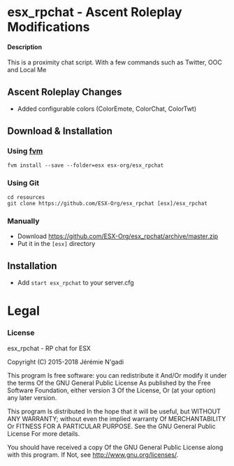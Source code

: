 # esx_rpchat - Ascent Roleplay Modifications

#### Description
This is a proximity chat script. With a few commands such as Twitter, OOC and Local Me

## Ascent Roleplay Changes

* Added configurable colors (ColorEmote, ColorChat, ColorTwt)

## Download & Installation

### Using [fvm](https://github.com/qlaffont/fvm-installer)
```
fvm install --save --folder=esx esx-org/esx_rpchat
```

### Using Git
```
cd resources
git clone https://github.com/ESX-Org/esx_rpchat [esx]/esx_rpchat
```

### Manually
- Download https://github.com/ESX-Org/esx_rpchat/archive/master.zip
- Put it in the `[esx]` directory

## Installation
- Add `start esx_rpchat` to your server.cfg

# Legal
### License
esx_rpchat - RP chat for ESX

Copyright (C) 2015-2018 Jérémie N'gadi

This program Is free software: you can redistribute it And/Or modify it under the terms Of the GNU General Public License As published by the Free Software Foundation, either version 3 Of the License, Or (at your option) any later version.

This program Is distributed In the hope that it will be useful, but WITHOUT ANY WARRANTY; without even the implied warranty Of MERCHANTABILITY Or FITNESS FOR A PARTICULAR PURPOSE. See the GNU General Public License For more details.

You should have received a copy Of the GNU General Public License along with this program. If Not, see http://www.gnu.org/licenses/.